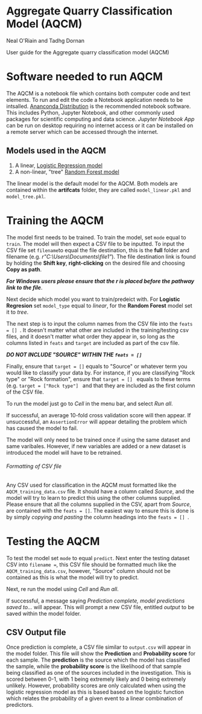 # Aggregate Quarry Classification Model (AQCM)
Neal O'Riain and Tadhg Dornan

User guide for the Aggregate quarry classification model (AQCM)

# Software needed to run AQCM
The AQCM is a notebook file which contains both computer code and text elements. To run and edit the code a Notebook application
needs to be intsalled. [Ananconda Distribution]( https://www.anaconda.com/distribution/) is the recommended notebook software. This includes
Python, Jupyter Notebook, and other commonly used packages for scientific computing and data science. *Jupyter Notebook App* can be run on desktop
requiring no internet access or it can be installed on a remote server which can be accessed through the internet.

## Models used in the AQCM

1. A linear, [Logistic Regression model](https://en.wikipedia.org/wiki/Logistic_regression)
2. A non-linear, "tree" [Random Forest model](https://en.wikipedia.org/wiki/Random_forest)

The linear model is the default model for the AQCM. Both models are contained within the **artifcats** folder, they are called ``model_linear.pkl``
and ``model_tree.pkl``. 

# Training the AQCM
The model first needs to be trained. To train the model, set ``mode`` equal to ``train``. The model will then expect a CSV file to be inputted. 
To input the CSV file set ``filename``to equal the file destination, this is the **full** folder and filename (e.g. *r"C:\Users\Documents\file1"*). The file destination link is found by
holding the **Shift key**, **right-clicking** on the desired file and choosing **Copy as path**.

***For Windows users please ensure that the ***r*** is placed before the pathway link to the file***.

Next decide which model you want to train/predeict with.  For **Logistic Regresion** set ``model_type`` equal to *linear*, for the **Random Forest** model 
set it to *tree*.

The next step is to input the column names from the CSV file into the ``feats = [] ``. It doesn't matter what other are included in the training/testing csv files, and it doesn't matter what order they appear in, so long as the columns listed in ``feats`` and ``target`` are included as part of the csv file.

***DO NOT INCLUDE "SOURCE" WITHIN THE ``feats = [] ``***

Finally, ensure that ``target = []`` equals to "Source" or whatever term you would like to classify your data by. For instance, if you are classifying "Rock type"
or "Rock formation", ensure that ``target = [] `` equals to these terms (e.g. ``target = ["Rock type"] `` and that they are included as the first column
of the CSV file.

To run the model just go to *Cell* in the menu bar, and select *Run all*.

If successful, an average 10-fold cross validation score will then appear.
If unsuccessful, an ``AssertionError`` will appear detailing the problem which has caused the model to fail.

The model will only need to be trained once if using the same dataset and same varibales. However, if new variables are added or a new dataset is introduced
the model will have to be retrained.

###### Formatting of CSV file
Any CSV used for classification in the AQCM must formatted like the ``AQCM_training_data.csv`` file. It should have a column called *Source*,
and the model will try to learn to predict this using the other columns supplied. Please ensure that all the columns supplied in the CSV, apart from *Source*,
are contained with the ``feats = []``. The easiest way to ensure this is done is by simply *copying and pasting* the column headings into the ``feats = [] ``.

# Testing the AQCM

To test the model set ``mode`` to equal ``predict``. Next enter the testing dataset CSV into ``filename =``, this CSV file should be formatted 
much like the ``AQCM_training_data.csv``, however, "Source" column should not be contained as this is what the model will try to predict.

Next, re run the model using *Cell* and *Run all*.

If successful, a message saying *Prediction complete, model predictions saved to...* will appear. This will prompt a new CSV file, entitled *output*
to be saved within the model folder. 

## CSV Output file

Once prediction is complete, a CSV file similar to ``output.csv`` will appear in the model folder. This file will show the **Prediction** and **Probability score** for each sample. The **prediction** is the source which the model has classified the sample, while the **probability score** is the likelihood of that sample being classified as one of the sources included in the investigation. This is scored between 0-1, with 1 being extremely likely and 0 being extremely unlikely. However, probability scores are only calculated when using the logistic regression model as this is based based on the logistic function which relates the probability of a given event to a linear combination of predictors. 
